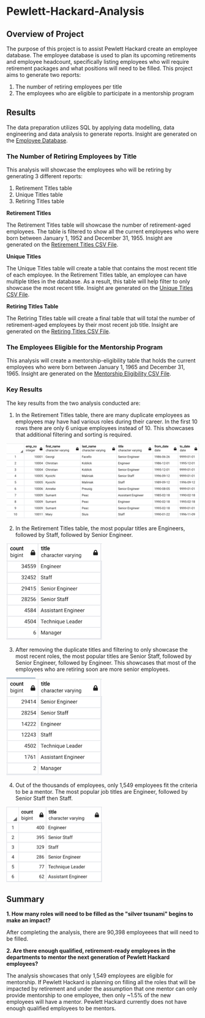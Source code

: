 # Pewlett-Hackard-Analysis

## Overview of Project

The purpose of this project is to assist Pewlett Hackard create an employee database. The employee database is used to plan its upcoming retirements and employee headcount, specifically listing employees who will require retirement packages and what positions will need to be filled. This project aims to generate two reports:

1. The number of retiring employees per title
2. The employees who are eligible to participate in a mentorship program

## Results

The data preparation utilizes SQL by applying data modelling, data engineering and data analysis to generate reports. Insight are generated on the <a href="Queries/Employee_Database_challenge.sql">Employee Database</a>. 

### The Number of Retiring Employees by Title

This analysis will showcase the employees who will be retiring by generating 3 different reports:

1. Retirement Titles table
2. Unique Titles table
3. Retiring Titles table

**Retirement Titles**

The Retirement Titles table will showcase the number of retirement-aged employees. The table is filtered to show all the current employees who were born between January 1, 1952 and December 31, 1955. Insight are generated on the <a href="Data/retirement_titles.csv">Retirement Titles CSV File</a>.

**Unique Titles**

The Unique Titles table will create a table that contains the most recent title of each employee. In the Retirement Titles table, an employee can have multiple titles in the database. As a result, this table will help filter to only showcase the most recent title. Insight are generated on the <a href="Data/unique_titles.csv">Unique Titles CSV File</a>.

**Retiring Titles Table**

The Retiring Titles table will create a final table that will total the number of retirement-aged employees by their most recent job title. Insight are generated on the <a href="Data/retiring_titles.csv">Retiring Titles CSV File</a>.

### The Employees Eligible for the Mentorship Program

This analysis will create a mentorship-eligibility table that holds the current employees who were born between January 1, 1965 and December 31, 1965. Insight are generated on the <a href="Data/mentorship_eligibilty.csv">Mentorship Eligibility CSV File</a>.

### Key Results ###

The key results from the two analysis conducted are: 

1. In the Retirement Titles table, there are many duplicate employees as employees may have had various roles during their career. In the first 10 rows there are only 6 unique employees instead of 10. This showcases that additional filtering and sorting is required. 

<img src="Analysis/retirement_titles.png" width="700">

2. In the Retirement Titles table, the most popular titles are Engineers, followed by Staff, followed by Senior Engineer.

<img src="Analysis/retirement_titles_count.png" width="250">

3. After removing the duplicate titles and filtering to only showcase the most recent roles, the most popular titles are Senior Staff, followed by Senior Engineer, followed by Engineer. This showcases that most of the employees who are retiring soon are more senior employees. 

<img src="Analysis/retiring_titles.png" width="250">

4. Out of the thousands of employees, only 1,549 employees fit the criteria to be a mentor. The most popular job titles are Engineer, followed by Senior Staff then Staff.

<img src="Analysis/mentorship_eligibilty.png" width="250">

## Summary

**1. How many roles will need to be filled as the "silver tsunami" begins to make an impact?**

After completing the analysis, there are 90,398 employeees that will need to be filled. 

**2. Are there enough qualified, retirement-ready employees in the departments to mentor the next generation of Pewlett Hackard employees?**

The analysis showcases that only 1,549 employees are eligible for mentorship. If Pewlett Hackard is planning on filling all the roles that will be impacted by retirement and under the assumption that one mentor can only provide mentorship to one employee, then only ~1.5% of the new employees will have a mentor. Pewlett Hackard currently does not have enough qualified employees to be mentors. 